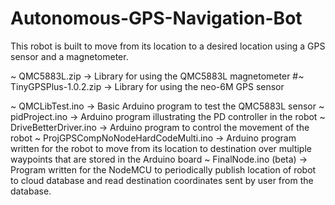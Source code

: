 # Autonomous-GPS-Navigation-Bot

This robot is built to move from its location to a desired location using a GPS sensor and a magnetometer.

~ QMC5883L.zip -> Library for using the QMC5883L magnetometer
#~ TinyGPSPlus-1.0.2.zip -> Library for using the neo-6M GPS sensor

~ QMCLibTest.ino -> Basic Arduino program to test the QMC5883L sensor
~ pidProject.ino -> Arduino program illustrating the PD controller in the robot
~ DriveBetterDriver.ino -> Arduino program to control the movement of the robot
~ ProjGPSCompNoNodeHardCodeMulti.ino -> Arduino program written for the robot to move from its location to destination over multiple waypoints that are stored in the Arduino board
~ FinalNode.ino (beta) -> Program written for the NodeMCU to periodically publish location of robot to cloud database and read destination coordinates sent by user from the database.
